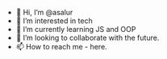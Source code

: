 - 👋 Hi, I’m @asalur
- 👀 I’m interested in tech
- 🌱 I’m currently learning JS and OOP
- 💞️ I’m looking to collaborate with the future.
- 📫 How to reach me - here. 

<!---
asalur/asalur is a ✨ special ✨ repository because its `README.md` (this file) appears on your GitHub profile.
You can click the Preview link to take a look at your changes.
--->
